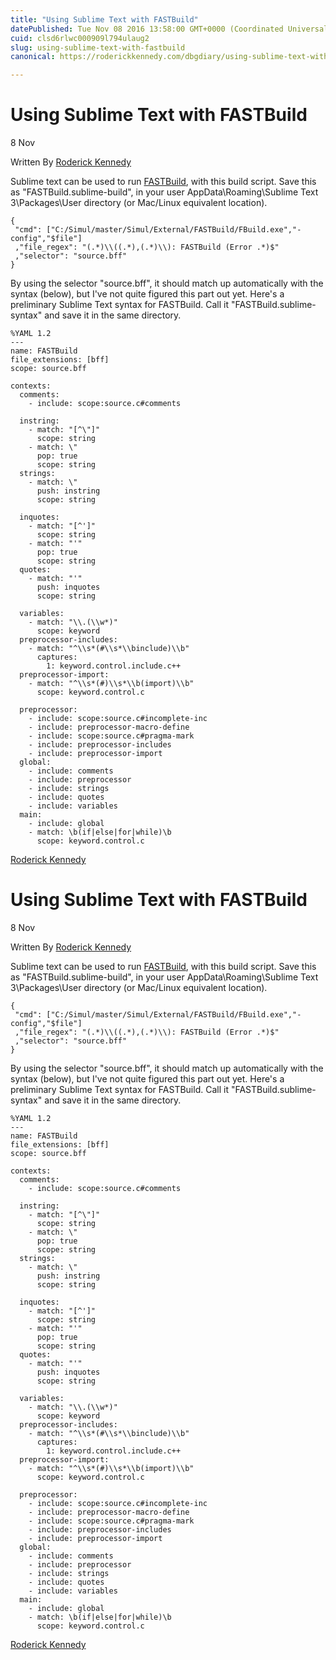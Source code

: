 ```yaml
---
title: "Using Sublime Text with FASTBuild"
datePublished: Tue Nov 08 2016 13:58:00 GMT+0000 (Coordinated Universal Time)
cuid: clsd6rlwc000909l794ulaug2
slug: using-sublime-text-with-fastbuild
canonical: https://roderickkennedy.com/dbgdiary/using-sublime-text-with-fastbuild

---
```


Using Sublime Text with FASTBuild
=================================

8 Nov

Written By [Roderick Kennedy](https://roderickkennedy.com/dbgdiary?author=5f08d2770b281846bf04ee3b)

Sublime text can be used to run [FASTBuild](http://www.fastbuild.org/), with this build script. Save this as "FASTBuild.sublime-build", in your user AppData\\Roaming\\Sublime Text 3\\Packages\\User directory (or Mac/Linux equivalent location).

    {
     "cmd": ["C:/Simul/master/Simul/External/FASTBuild/FBuild.exe","-config","$file"]
     ,"file_regex": "(.*)\\((.*),(.*)\\): FASTBuild (Error .*)$"
     ,"selector": "source.bff"
    }
    

By using the selector "source.bff", it should match up automatically with the syntax (below), but I've not quite figured this part out yet. Here's a preliminary Sublime Text syntax for FASTBuild. Call it "FASTBuild.sublime-syntax" and save it in the same directory.

    
    %YAML 1.2
    ---
    name: FASTBuild
    file_extensions: [bff]
    scope: source.bff
    
    contexts:
      comments:
        - include: scope:source.c#comments
    
      instring:
        - match: "[^\"]"
          scope: string
        - match: \"
          pop: true
          scope: string
      strings:
        - match: \"
          push: instring
          scope: string
    
      inquotes:
        - match: "[^']"
          scope: string
        - match: "'"
          pop: true
          scope: string
      quotes:
        - match: "'"
          push: inquotes
          scope: string
    
      variables:
        - match: "\\.(\\w*)"
          scope: keyword
      preprocessor-includes:
        - match: "^\\s*(#\\s*\\binclude)\\b"
          captures:
            1: keyword.control.include.c++
      preprocessor-import:
        - match: "^\\s*(#)\\s*\\b(import)\\b"
          scope: keyword.control.c
    
      preprocessor:
        - include: scope:source.c#incomplete-inc
        - include: preprocessor-macro-define
        - include: scope:source.c#pragma-mark
        - include: preprocessor-includes
        - include: preprocessor-import
      global:
        - include: comments
        - include: preprocessor
        - include: strings
        - include: quotes
        - include: variables
      main:
        - include: global
        - match: \b(if|else|for|while)\b
          scope: keyword.control.c

 [Roderick Kennedy](https://roderickkennedy.com/dbgdiary?author=5f08d2770b281846bf04ee3b)

Using Sublime Text with FASTBuild
=================================

8 Nov

Written By [Roderick Kennedy](https://roderickkennedy.com/dbgdiary?author=5f08d2770b281846bf04ee3b)

Sublime text can be used to run [FASTBuild](http://www.fastbuild.org/), with this build script. Save this as "FASTBuild.sublime-build", in your user AppData\\Roaming\\Sublime Text 3\\Packages\\User directory (or Mac/Linux equivalent location).

    {
     "cmd": ["C:/Simul/master/Simul/External/FASTBuild/FBuild.exe","-config","$file"]
     ,"file_regex": "(.*)\\((.*),(.*)\\): FASTBuild (Error .*)$"
     ,"selector": "source.bff"
    }
    

By using the selector "source.bff", it should match up automatically with the syntax (below), but I've not quite figured this part out yet. Here's a preliminary Sublime Text syntax for FASTBuild. Call it "FASTBuild.sublime-syntax" and save it in the same directory.

    
    %YAML 1.2
    ---
    name: FASTBuild
    file_extensions: [bff]
    scope: source.bff
    
    contexts:
      comments:
        - include: scope:source.c#comments
    
      instring:
        - match: "[^\"]"
          scope: string
        - match: \"
          pop: true
          scope: string
      strings:
        - match: \"
          push: instring
          scope: string
    
      inquotes:
        - match: "[^']"
          scope: string
        - match: "'"
          pop: true
          scope: string
      quotes:
        - match: "'"
          push: inquotes
          scope: string
    
      variables:
        - match: "\\.(\\w*)"
          scope: keyword
      preprocessor-includes:
        - match: "^\\s*(#\\s*\\binclude)\\b"
          captures:
            1: keyword.control.include.c++
      preprocessor-import:
        - match: "^\\s*(#)\\s*\\b(import)\\b"
          scope: keyword.control.c
    
      preprocessor:
        - include: scope:source.c#incomplete-inc
        - include: preprocessor-macro-define
        - include: scope:source.c#pragma-mark
        - include: preprocessor-includes
        - include: preprocessor-import
      global:
        - include: comments
        - include: preprocessor
        - include: strings
        - include: quotes
        - include: variables
      main:
        - include: global
        - match: \b(if|else|for|while)\b
          scope: keyword.control.c

 [Roderick Kennedy](https://roderickkennedy.com/dbgdiary?author=5f08d2770b281846bf04ee3b)